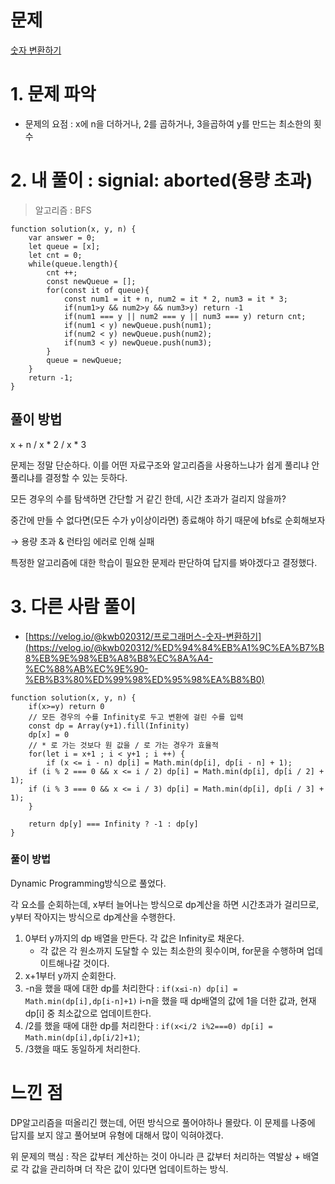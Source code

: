 # 문제
[숫자 변환하기](https://school.programmers.co.kr/learn/courses/30/lessons/154538)

# 1. 문제 파악

- 문제의 요점 : x에 n을 더하거나, 2를 곱하거나, 3을곱하여 y를 만드는 최소한의 횟수

# 2. 내 풀이 : signial: aborted(용량 초과)

> 알고리즘 : BFS
> 

```tsx
function solution(x, y, n) {
    var answer = 0;
    let queue = [x];
    let cnt = 0;
    while(queue.length){
        cnt ++;
        const newQueue = [];
        for(const it of queue){
            const num1 = it + n, num2 = it * 2, num3 = it * 3;
            if(num1>y && num2>y && num3>y) return -1
            if(num1 === y || num2 === y || num3 === y) return cnt;
            if(num1 < y) newQueue.push(num1);
            if(num2 < y) newQueue.push(num2);
            if(num3 < y) newQueue.push(num3);
        }
        queue = newQueue;
    }
    return -1;
}
```

## 풀이 방법

x + n / x * 2 / x * 3

문제는 정말 단순하다. 이를 어떤 자료구조와 알고리즘을 사용하느냐가 쉽게 풀리냐 안풀리냐를 결정할 수 있는 듯하다.

모든 경우의 수를 탐색하면 간단할 거 같긴 한데, 시간 초과가 걸리지 않을까?

중간에 만들 수 없다면(모든 수가 y이상이라면) 종료해야 하기 때문에 bfs로 순회해보자

→ 용량 초과 & 런타임 에러로 인해 실패

특정한 알고리즘에 대한 학습이 필요한 문제라 판단하여 답지를 봐야겠다고 결정했다.

# 3. 다른 사람 풀이

- [https://velog.io/@kwb020312/프로그래머스-숫자-변환하기](https://velog.io/@kwb020312/%ED%94%84%EB%A1%9C%EA%B7%B8%EB%9E%98%EB%A8%B8%EC%8A%A4-%EC%88%AB%EC%9E%90-%EB%B3%80%ED%99%98%ED%95%98%EA%B8%B0)

```tsx
function solution(x, y, n) {
    if(x>=y) return 0
    // 모든 경우의 수를 Infinity로 두고 변환에 걸린 수를 입력
    const dp = Array(y+1).fill(Infinity)
    dp[x] = 0
    // * 로 가는 것보다 원 값을 / 로 가는 경우가 효율적
    for(let i = x+1 ; i < y+1 ; i ++) {
        if (x <= i - n) dp[i] = Math.min(dp[i], dp[i - n] + 1);
    if (i % 2 === 0 && x <= i / 2) dp[i] = Math.min(dp[i], dp[i / 2] + 1);
    if (i % 3 === 0 && x <= i / 3) dp[i] = Math.min(dp[i], dp[i / 3] + 1);
    }
    
    return dp[y] === Infinity ? -1 : dp[y]
}
```

### 풀이 방법

Dynamic Programming방식으로 풀었다.

각 요소를 순회하는데, x부터 늘어나는 방식으로 dp계산을 하면 시간초과가 걸리므로, y부터 작아지는 방식으로 dp계산을 수행한다.

1. 0부터 y까지의 dp 배열을 만든다. 각 값은 Infinity로 채운다.
    - 각 값은 각 원소까지 도달할 수 있는 최소한의 횟수이며, for문을 수행하며 업데이트해나갈 것이다.
2. x+1부터 y까지 순회한다.
3. -n을 했을 때에 대한 dp를 처리한다 : `if(x≤i-n) dp[i] = Math.min(dp[i],dp[i-n]+1)` i-n을 했을 때 dp배열의 값에 1을 더한 값과, 현재 dp[i] 중 최소값으로 업데이트한다.
4. /2를 했을 때에 대한 dp를 처리한다 : `if(x<i/2 i%2===0) dp[i] = Math.min(dp[i],dp[i/2]+1)`;
5. /3했을 때도 동일하게 처리한다.
    
    

# 느낀 점

DP알고리즘을 떠올리긴 했는데, 어떤 방식으로 풀어야하나 몰랐다. 이 문제를 나중에 답지를 보지 않고 풀어보며 유형에 대해서 많이 익혀야겠다.

위 문제의 핵심 : 작은 값부터 계산하는 것이 아니라 큰 값부터 처리하는 역발상 + 배열로 각 값을 관리하며 더 작은 값이 있다면 업데이트하는 방식.